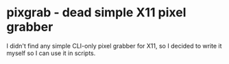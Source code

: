 # pixgrab - dead simple X11 pixel grabber

I didn't find any simple CLI-only pixel grabber for X11, so I decided to write
it myself so I can use it in scripts.

